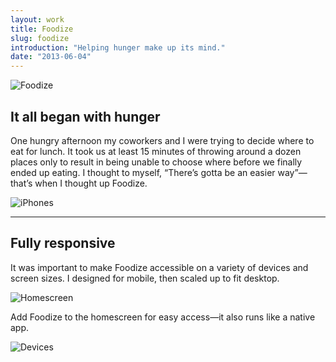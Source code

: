 ```yaml
---
layout: work
title: Foodize
slug: foodize
introduction: "Helping hunger make up its mind."
date: "2013-06-04"
---
```

<div class="hero hero--{{ page.slug }}">
 <div class="align">
   <div class="align-cell">
     <img src="/assets/images/work/{{ page.slug }}/logo.png"
          srcset="/assets/images/work/{{ page.slug }}/logo.png 1x,
                  /assets/images/work/{{ page.slug }}/logo@2x.png 2x" class="{{ page.slug }}-logo" alt="Foodize">
   </div>
 </div>
</div>
<div class="section">
  <div class="container">
    <div class="{{ page.slug }}-intro-description">
      <h2>It all began with hunger</h2>
      <p>One hungry afternoon my coworkers and I were trying to decide where to eat for lunch. It took us at least 15 minutes of throwing around a dozen places only to result in being unable to choose where before we finally ended up eating. I thought to myself, “There’s gotta be an easier way”—that’s when I thought up Foodize.</p>
    </div>
    <div class="{{ page.slug }}-intro-image">
      <p><img src="/assets/images/work/{{ page.slug }}/iphones.jpg"
          srcset="/assets/images/work/{{ page.slug }}/iphones.jpg 1x,
                  /assets/images/work/{{ page.slug }}/iphones@2x.jpg 2x" alt="iPhones"></p>
    </div>
  </div>
  <hr class="section-break">
  <div class="container">
    <div class="{{ page.slug }}-responsive-description">
      <h2>Fully responsive</h2>
      <p>It was important to make Foodize accessible on a variety of devices and screen sizes. I designed for mobile, then scaled up to fit desktop.</p>
    </div>
    <div class="{{ page.slug }}-homescreen-image">
      <p><img src="/assets/images/work/{{ page.slug }}/homescreen.jpg" alt="Homescreen"></p>
    </div>
    <div class="{{ page.slug }}-homescreen-description">
      <p>Add Foodize to the homescreen for easy access—it also runs like a native app.</p>
    </div>
  </div>
</div>
<div class="section section--{{ page.slug }}-devices">
  <div class="container">
    <img src="/assets/images/work/{{ page.slug }}/devices.jpg"
          srcset="/assets/images/work/{{ page.slug }}/devices.jpg 1x,
                  /assets/images/work/{{ page.slug }}/devices@2x.jpg 2x" alt="Devices">
  </div>
</div>